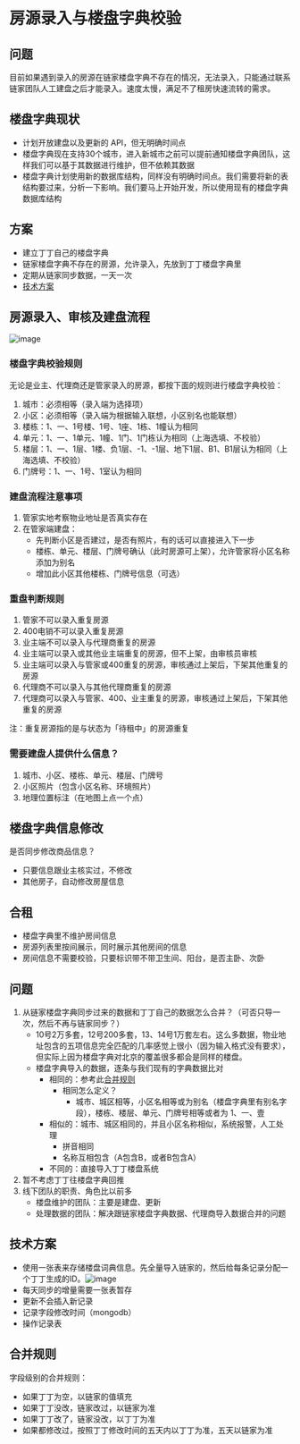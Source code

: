 # 房源录入与楼盘字典校验

## 问题

目前如果遇到录入的房源在链家楼盘字典不存在的情况，无法录入，只能通过联系链家团队人工建盘之后才能录入。速度太慢，满足不了租房快速流转的需求。

## 楼盘字典现状

* 计划开放建盘以及更新的 API，但无明确时间点
* 楼盘字典现在支持30个城市，进入新城市之前可以提前通知楼盘字典团队，这样我们可以基于其数据进行维护，但不依赖其数据
* 楼盘字典计划使用新的数据库结构，同样没有明确时间点。我们需要将新的表结构要过来，分析一下影响。我们要马上开始开发，所以使用现有的楼盘字典数据库结构

## 方案

* 建立丁丁自己的楼盘字典
* 链家楼盘字典不存在的房源，允许录入，先放到丁丁楼盘字典里
* 定期从链家同步数据，一天一次
* [技术方案](#技术方案)

## 房源录入、审核及建盘流程
![image](http://7mnlla.com1.z0.glb.clouddn.com/house_inbound.png)

### 楼盘字典校验规则

无论是业主、代理商还是管家录入的房源，都按下面的规则进行楼盘字典校验：

1. 城市：必须相等（录入端为选择项）
2. 小区：必须相等（录入端为根据输入联想，小区别名也能联想）
3. 楼栋：1、一、1号楼、1号、1座、1栋、1幢认为相同
4. 单元：1、一、1单元、1幢、1门、1门栋认为相同（上海选填、不校验）
5. 楼层：1、一、1层、1楼、负1层、-1、-1层、地下1层、B1、B1层认为相同（上海选填、不校验）
6. 门牌号：1、一、1号、1室认为相同

### 建盘流程注意事项

1. 管家实地考察物业地址是否真实存在
2. 在管家端建盘：
	* 先判断小区是否建过，是否有照片，有的话可以直接进入下一步
	* 楼栋、单元、楼层、门牌号确认（此时房源可上架），允许管家将小区名称添加为别名
	* 增加此小区其他楼栋、门牌号信息（可选）

### 重盘判断规则

1. 管家不可以录入重复房源
2. 400电销不可以录入重复房源
3. 业主端不可以录入与代理商重复的房源
4. 业主端可以录入或其他业主端重复的房源，但不上架，由审核员审核
5. 业主端可以录入与管家或400重复的房源，审核通过上架后，下架其他重复的房源
6. 代理商不可以录入与其他代理商重复的房源
7. 代理商可以录入与管家、400、业主重复的房源，审核通过上架后，下架其他重复的房源

注：重复房源指的是与状态为「待租中」的房源重复

### 需要建盘人提供什么信息？

1. 城市、小区、楼栋、单元、楼层、门牌号
2. 小区照片（包含小区名称、环境照片）
3. 地理位置标注（在地图上点一个点）

## 楼盘字典信息修改

是否同步修改商品信息？

* 只要信息跟业主核实过，不修改
* 其他房子，自动修改房屋信息

## 合租

* 楼盘字典里不维护房间信息
* 房源列表里按间展示，同时展示其他房间的信息
* 房间信息不需要校验，只要标识带不带卫生间、阳台，是否主卧、次卧

## 问题

1. 从链家楼盘字典同步过来的数据和丁丁自己的数据怎么合并？（可否只导一次，然后不再与链家同步？）
	* 10号2万多套，12号200多套，13、14号1万套左右。这么多数据，物业地址包含的五项信息完全匹配的几率感觉上很小（因为输入格式没有要求），但实际上因为楼盘字典对北京的覆盖很多都会是同样的楼盘。
	* 楼盘字典导入的数据，逐条与我们现有的字典数据比对
		* 相同的：参考此[合并规则](#合并规则)
			* 相同怎么定义？
				* 城市、城区相等，小区名相等或为别名（楼盘字典里有别名字段），楼栋、楼层、单元、门牌号相等或者为 1、一、壹
		* 相似的：城市、城区相同的，并且小区名称相似，系统报警，人工处理
			* 拼音相同
			* 名称互相包含（A包含B，或者B包含A）
		* 不同的：直接导入丁丁楼盘系统
2. 暂不考虑丁丁往楼盘字典回推
3. 线下团队的职责、角色比以前多
	* 楼盘维护的团队：主要是建盘、更新
	* 处理数据的团队：解决跟链家楼盘字典数据、代理商导入数据合并的问题
	
## 技术方案

* 使用一张表来存储楼盘词典信息。先全量导入链家的，然后给每条记录分配一个丁丁生成的ID。![image](http://7mnlla.com1.z0.glb.clouddn.com/solution1.png)
* 每天同步的增量需要一张表暂存
* 更新不会插入新记录
* 记录字段修改时间（mongodb）
* 操作记录表

## 合并规则

字段级别的合并规则：

* 如果丁丁为空，以链家的值填充
* 如果丁丁没改，链家改过，以链家为准
* 如果丁丁改了，链家没改，以丁丁为准
* 如果都修改过，按照丁丁修改时间的五天内以丁丁为准，五天以链家为准
